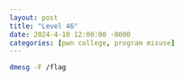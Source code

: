 ```yaml
---
layout: post
title: "Level 46"
date: 2024-4-10 12:00:00 -0000
categories: [pwn college, program misuse]
---
```


```bash
dmesg -F /flag
```